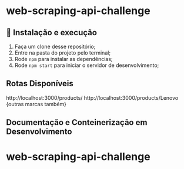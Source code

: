 # web-scraping-api-challenge

## 🚀 Instalação e execução

1. Faça um clone desse repositório;
2. Entre na pasta do projeto pelo terminal;
3. Rode `npm` para instalar as dependências;
4. Rode `npm start` para iniciar o servidor de desenvolvimento;

## Rotas Disponíveis

http://localhost:3000/products/
http://localhost:3000/products/Lenovo {outras marcas também}

## Documentação e Conteinerização em Desenvolvimento
# web-scraping-api-challenge
